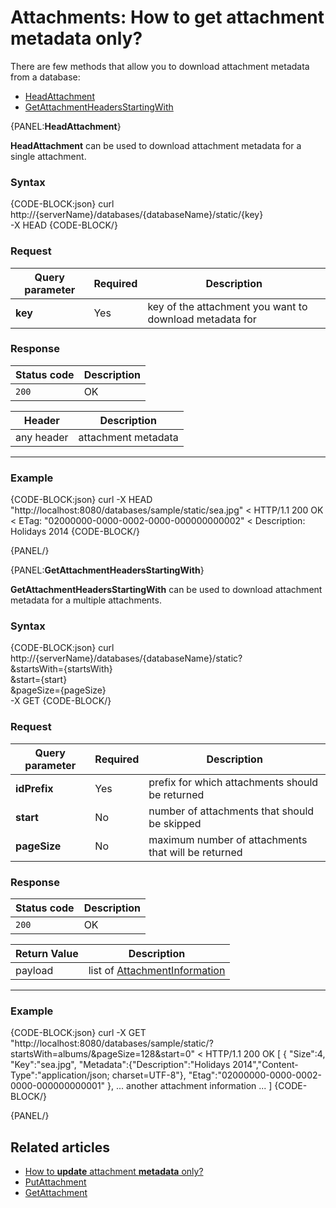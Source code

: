 # Attachments: How to get attachment metadata only?

There are few methods that allow you to download attachment metadata from a database:   
- [HeadAttachment](../../../../client-api/commands/attachments/how-to/get-attachment-metadata-only#head)   
- [GetAttachmentHeadersStartingWith](../../../../client-api/commands/attachments/how-to/get-attachment-metadata-only#getattachmentheadersstartingwith)   

{PANEL:**HeadAttachment**}

**HeadAttachment** can be used to download attachment metadata for a single attachment.

### Syntax


{CODE-BLOCK:json}
curl \
	http://{serverName}/databases/{databaseName}/static/{key} \
	-X HEAD
{CODE-BLOCK/}

### Request

| Query parameter | Required | Description |
| ------------- | -- | ---- |
| **key** | Yes | key of the attachment you want to download metadata for |

### Response

| Status code | Description |
| ----------- | - |
| `200` | OK |

| Header | Description |
| -------- | - |
| any header | attachment metadata |

<hr />

### Example

{CODE-BLOCK:json}
curl -X HEAD "http://localhost:8080/databases/sample/static/sea.jpg"
< HTTP/1.1 200 OK
< ETag: "02000000-0000-0002-0000-000000000002"
< Description: Holidays 2014
{CODE-BLOCK/}

{PANEL/}

{PANEL:**GetAttachmentHeadersStartingWith**}

**GetAttachmentHeadersStartingWith** can be used to download attachment metadata for a multiple attachments.

### Syntax

{CODE-BLOCK:json}
curl \
	http://{serverName}/databases/{databaseName}/static? \
		&startsWith={startsWith}  \
		&start={start} \
		&pageSize={pageSize} \
	-X GET
{CODE-BLOCK/}

### Request

| Query parameter | Required | Description |
| ------------- | -- | ---- |
| **idPrefix** | Yes | prefix for which attachments should be returned |
| **start** | No | number of attachments that should be skipped |
| **pageSize** | No | maximum number of attachments that will be returned |

### Response

| Status code | Description |
| ----------- | - |
| `200` | OK |

| Return Value | Description |
| ------------- | ------------- |
| payload | list of [AttachmentInformation](../../../../glossary/attachment-information) |

<hr />

### Example


{CODE-BLOCK:json}
curl -X GET "http://localhost:8080/databases/sample/static/?startsWith=albums/&pageSize=128&start=0"
< HTTP/1.1 200 OK
[
	{
		"Size":4,
		"Key":"sea.jpg",
		"Metadata":{"Description":"Holidays 2014","Content-Type":"application/json; charset=UTF-8"},
		"Etag":"02000000-0000-0002-0000-000000000001"
	},
	... another attachment information ...
]
{CODE-BLOCK/}

{PANEL/}


## Related articles

- [How to **update** attachment **metadata** only?](../../../../client-api/commands/attachments/how-to/update-attachment-metadata-only)  
- [PutAttachment](../../../../client-api/commands/attachments/put)  
- [GetAttachment](../../../../client-api/commands/attachments/get)  
